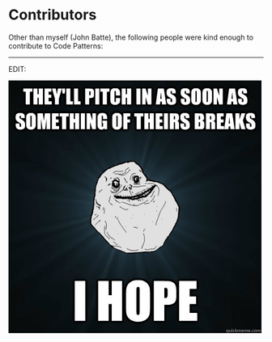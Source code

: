 # Contributors #

Other than myself (John Batte), the following people were kind enough to contribute to Code Patterns:


----------

EDIT:

![just looking for a good fork](extras/qm_alone.jpg)